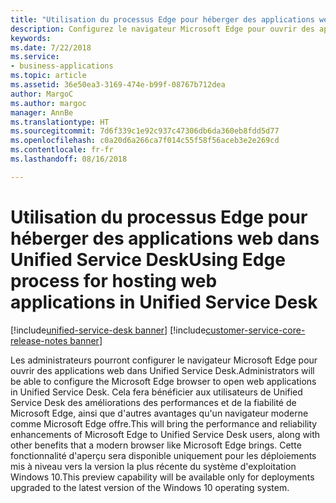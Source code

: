 ```yaml
---
title: "Utilisation du processus Edge pour héberger des applications web dans Unified Service Desk"
description: Configurez le navigateur Microsoft Edge pour ouvrir des applications web dans Unified Service Desk.
keywords: 
ms.date: 7/22/2018
ms.service:
- business-applications
ms.topic: article
ms.assetid: 36e50ea3-3169-474e-b99f-08767b712dea
author: MargoC
ms.author: margoc
manager: AnnBe
ms.translationtype: HT
ms.sourcegitcommit: 7d6f339c1e92c937c47306db6da360eb8fdd5d77
ms.openlocfilehash: c0a20d6a266ca7f014c55f58f56aceb3e2e269cd
ms.contentlocale: fr-fr
ms.lasthandoff: 08/16/2018

---
```


#  <a name="using-edge-process-for-hosting-web-applications-in-unified-service-desk"></a><span data-ttu-id="b6bf3-103">Utilisation du processus Edge pour héberger des applications web dans Unified Service Desk</span><span class="sxs-lookup"><span data-stu-id="b6bf3-103">Using Edge process for hosting web applications in Unified Service Desk</span></span>

[!include[unified-service-desk banner](../../../includes/unified-service-desk.md)]
[!include[customer-service-core-release-notes banner](../../../includes/customer-service-core-release-notes.md)]




<span data-ttu-id="b6bf3-104">Les administrateurs pourront configurer le navigateur Microsoft Edge pour ouvrir des applications web dans Unified Service Desk.</span><span class="sxs-lookup"><span data-stu-id="b6bf3-104">Administrators will be able to configure the Microsoft Edge browser to open web applications in Unified Service Desk.</span></span> <span data-ttu-id="b6bf3-105">Cela fera bénéficier aux utilisateurs de Unified Service Desk des améliorations des performances et de la fiabilité de Microsoft Edge, ainsi que d'autres avantages qu'un navigateur moderne comme Microsoft Edge offre.</span><span class="sxs-lookup"><span data-stu-id="b6bf3-105">This will bring the performance and reliability enhancements of Microsoft Edge to Unified Service Desk users, along with other benefits that a modern browser like Microsoft Edge brings.</span></span> <span data-ttu-id="b6bf3-106">Cette fonctionnalité d'aperçu sera disponible uniquement pour les déploiements mis à niveau vers la version la plus récente du système d'exploitation Windows 10.</span><span class="sxs-lookup"><span data-stu-id="b6bf3-106">This preview capability will be available only for deployments upgraded to the latest version of the Windows 10 operating system.</span></span>

